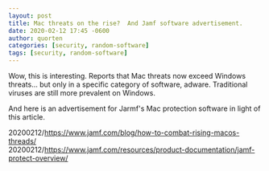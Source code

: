 ```yaml
---
layout: post
title: Mac threats on the rise?  And Jamf software advertisement.
date: 2020-02-12 17:45 -0600
author: quorten
categories: [security, random-software]
tags: [security, random-software]
---
```


Wow, this is interesting.  Reports that Mac threats now
exceed Windows threats... but only in a specific category
of software, adware.  Traditional viruses are still more prevalent
on Windows.

And here is an advertisement for Jarmf's Mac protection software in
light of this article.

20200212/https://www.jamf.com/blog/how-to-combat-rising-macos-threads/  
20200212/https://www.jamf.com/resources/product-documentation/jamf-protect-overview/
